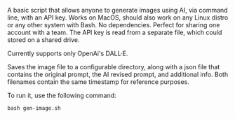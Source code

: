 A basic script that allows anyone to generate images using AI, via command line, with an API key. Works on MacOS, should also work on any Linux distro or any other system with Bash. No dependencies. Perfect for sharing one account with a team. The API key is read from a separate file, which could stored on a shared drive.

Currently supports only OpenAi's DALL·E.

Saves the image file to a configurable directory, along with a json file that contains the original prompt, the AI revised prompt, and additional info. Both filenames contain the same timestamp for reference purposes. 

To run it, use the following command:

```
bash gen-image.sh
```
